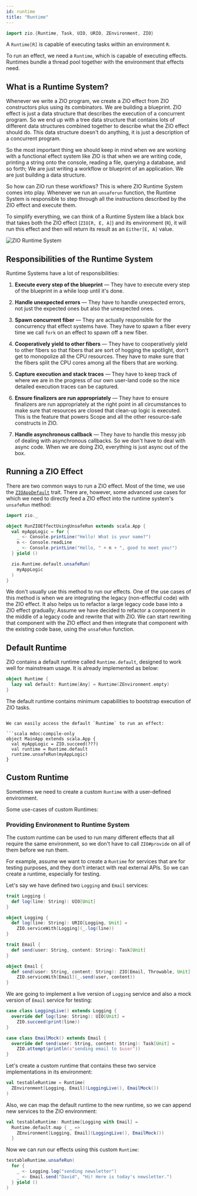 ```yaml
---
id: runtime
title: "Runtime"
---
```

```scala mdoc:invisible
import zio.{Runtime, Task, UIO, URIO, ZEnvironment, ZIO}
```

A `Runtime[R]` is capable of executing tasks within an environment `R`.

To run an effect, we need a `Runtime`, which is capable of executing effects. Runtimes bundle a thread pool together with the environment that effects need.

## What is a Runtime System?

Whenever we write a ZIO program, we create a ZIO effect from ZIO constructors plus using its combinators. We are building a blueprint. ZIO effect is just a data structure that describes the execution of a concurrent program. So we end up with a tree data structure that contains lots of different data structures combined together to describe what the ZIO effect should do. This data structure doesn't do anything, it is just a description of a concurrent program.

So the most important thing we should keep in mind when we are working with a functional effect system like ZIO is that when we are writing code, printing a string onto the console, reading a file, querying a database, and so forth; We are just writing a workflow or blueprint of an application. We are just building a data structure.

So how can ZIO run these workflows? This is where ZIO Runtime System comes into play. Whenever we run an `unsaferun` function, the Runtime System is responsible to step through all the instructions described by the ZIO effect and execute them.

To simplify everything, we can think of a Runtime System like a black box that takes both the ZIO effect (`ZIO[R, E, A]`) and its environment (`R`), it will run this effect and then will return its result as an `Either[E, A]` value.


![ZIO Runtime System](/img/zio-runtime-system.svg)

## Responsibilities of the Runtime System

Runtime Systems have a lot of responsibilities:

1. **Execute every step of the blueprint** — They have to execute every step of the blueprint in a while loop until it's done.

2. **Handle unexpected errors** — They have to handle unexpected errors, not just the expected ones but also the unexpected ones. 

3. **Spawn concurrent fiber** — They are actually responsible for the concurrency that effect systems have. They have to spawn a fiber every time we call `fork` on an effect to spawn off a new fiber.

4. **Cooperatively yield to other fibers** — They have to cooperatively yield to other fibers so that fibers that are sort of hogging the spotlight, don't get to monopolize all the CPU resources. They have to make sure that the fibers split the CPU cores among all the fibers that are working.

5. **Capture execution and stack traces** — They have to keep track of where we are in the progress of our own user-land code so the nice detailed execution traces can be captured. 

6. **Ensure finalizers are run appropriately** — They have to ensure finalizers are run appropriately at the right point in all circumstances to make sure that resources are closed that clean-up logic is executed. This is the feature that powers Scope and all the other resource-safe constructs in ZIO.

7. **Handle asynchronous callback** — They have to handle this messy job of dealing with asynchronous callbacks. So we don't have to deal with async code. When we are doing ZIO, everything is just async out of the box. 

## Running a ZIO Effect

There are two common ways to run a ZIO effect. Most of the time, we use the [`ZIOAppDefault`](zioapp.md) trait. There are, however, some advanced use cases for which we need to directly feed a ZIO effect into the runtime system's `unsafeRun` method:

```scala mdoc:compile-only
import zio._

object RunZIOEffectUsingUnsafeRun extends scala.App {
  val myAppLogic = for {
    _ <- Console.printLine("Hello! What is your name?")
    n <- Console.readLine
    _ <- Console.printLine("Hello, " + n + ", good to meet you!")
  } yield ()

  zio.Runtime.default.unsafeRun(
    myAppLogic
  )
}
```

We don't usually use this method to run our effects. One of the use cases of this method is when we are integrating the legacy (non-effectful code) with the ZIO effect. It also helps us to refactor a large legacy code base into a ZIO effect gradually; Assume we have decided to refactor a component in the middle of a legacy code and rewrite that with ZIO. We can start rewriting that component with the ZIO effect and then integrate that component with the existing code base, using the `unsafeRun` function.

## Default Runtime

ZIO contains a default runtime called `Runtime.default`, designed to work well for mainstream usage. It is already implemented as below:

```scala
object Runtime {
  lazy val default: Runtime[Any] = Runtime(ZEnvironment.empty)
}
```

The default runtime contains minimum capabilities to bootstrap execution of ZIO tasks.
```

We can easily access the default `Runtime` to run an effect:

```scala mdoc:compile-only
object MainApp extends scala.App {
  val myAppLogic = ZIO.succeed(???)
  val runtime = Runtime.default
  runtime.unsafeRun(myAppLogic)
}
```

## Custom Runtime

Sometimes we need to create a custom `Runtime` with a user-defined environment.

Some use-cases of custom Runtimes:

### Providing Environment to Runtime System

The custom runtime can be used to run many different effects that all require the same environment, so we don't have to call `ZIO#provide` on all of them before we run them.

For example, assume we want to create a `Runtime` for services that are for testing purposes, and they don't interact with real external APIs. So we can create a runtime, especially for testing.

Let's say we have defined two `Logging` and `Email` services:

```scala mdoc:silent:nest
trait Logging {
  def log(line: String): UIO[Unit]
}

object Logging {
  def log(line: String): URIO[Logging, Unit] =
    ZIO.serviceWith[Logging](_.log(line))
}

trait Email {
  def send(user: String, content: String): Task[Unit]
}

object Email {
  def send(user: String, content: String): ZIO[Email, Throwable, Unit] =
    ZIO.serviceWith[Email](_.send(user, content))
}
```

We are going to implement a live version of `Logging` service and also a mock version of `Email` service for testing:

```scala mdoc:silent:nest
case class LoggingLive() extends Logging {
  override def log(line: String): UIO[Unit] =
    ZIO.succeed(print(line))
}

case class EmailMock() extends Email {
  override def send(user: String, content: String): Task[Unit] =
    ZIO.attempt(println(s"sending email to $user"))
}
```

Let's create a custom runtime that contains these two service implementations in its environment:

```scala mdoc:silent:nest
val testableRuntime = Runtime(
  ZEnvironment[Logging, Email](LoggingLive(), EmailMock())
)
```

Also, we can map the default runtime to the new runtime, so we can append new services to the ZIO environment:

```scala mdoc:silent:nest
val testableRuntime: Runtime[Logging with Email] =
  Runtime.default.map { _ =>
    ZEnvironment[Logging, Email](LoggingLive(), EmailMock())
  }
```

Now we can run our effects using this custom `Runtime`:

```scala mdoc:silent:nest
testableRuntime.unsafeRun(
  for {
    _ <- Logging.log("sending newsletter")
    _ <- Email.send("David", "Hi! Here is today's newsletter.")
  } yield ()
)
```
